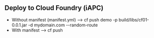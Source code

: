 ## Deploy to Cloud Foundry (iAPC) 


 * Without manifest (manifest.yml)  -->  cf push demo -p build/libs/cf01-0.0.1.jar -d mydomain.com --random-route
 * With manifest --> cf push 




